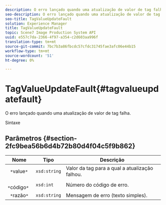 ```yaml
---
description: O erro lançado quando uma atualização de valor de tag falha.
seo-description: O erro lançado quando uma atualização de valor de tag falha.
seo-title: TagValueUpdateFault
solution: Experience Manager
title: TagValueUpdateFault
topic: Scene7 Image Production System API
uuid: e557c7da-2366-4f97-a354-c2d603aa996f
translation-type: tm+mt
source-git-commit: 7bc7b3a86fbcdc57cfdc31745fae3afc06e44b15
workflow-type: tm+mt
source-wordcount: '51'
ht-degree: 0%

---
```



# TagValueUpdateFault{#tagvalueupdatefault}

O erro lançado quando uma atualização de valor de tag falha.

Sintaxe

## Parâmetros {#section-2fc9bea56b6d4b72b80d4f04c5f9b862}

| Nome | Tipo | Descrição |
|---|---|---|
| ` *`value`*` | `xsd:string` | Valor da tag para a qual a atualização falhou. |
| ` *`código`*` | `xsd:int` | Número do código de erro. |
| ` *`razão`*` | `xsd:string` | Mensagem de erro (texto simples). |

